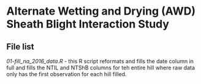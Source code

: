 # Alternate Wetting and Drying (AWD) Sheath Blight Interaction Study

## File list

*01-fill_na_2016_data.R* - this R script reformats and fills the date column in
full and fills the NTIL and NTShB columns for teh entire hill where raw data
only has the first observation for each hill filled.
